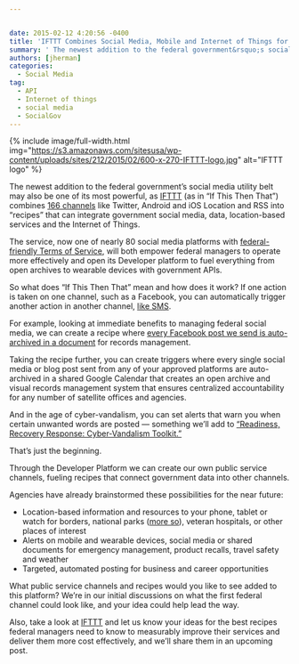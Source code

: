 ```yaml
---


date: 2015-02-12 4:20:56 -0400
title: 'IFTTT Combines Social Media, Mobile and Internet of Things for Government'
summary: ' The newest addition to the federal government&rsquo;s social media utility belt may also be one of its most powerful, as IFTTT (as in &ldquo;If This Then That&rdquo;) combines 166 channels like Twitter, Android and iOS Location and RSS into &amp;#8220;recipes&amp;#8221; that can integrate government social media, data, location-based services and'
authors: [jherman]
categories:
  - Social Media
tag:
  - API
  - Internet of things
  - social media
  - SocialGov
---
```


{% include image/full-width.html img="https://s3.amazonaws.com/sitesusa/wp-content/uploads/sites/212/2015/02/600-x-270-IFTTT-logo.jpg" alt="IFTTT logo" %}


The newest addition to the federal government’s social media utility belt may also be one of its most powerful, as [IFTTT](https://ifttt.com) (as in “If This Then That”) combines [166 channels](https://ifttt.com/channels) like Twitter, Android and iOS Location and RSS into &#8220;recipes&#8221; that can integrate government social media, data, location-based services and the Internet of Things.

The service, now one of nearly 80 social media platforms with [federal-friendly Terms of Service](https://www.WHATEVER/resources/negotiated-terms-of-service-agreements/), will both empower federal managers to operate more effectively and open its Developer platform to fuel everything from open archives to wearable devices with government APIs.

So what does “If This Then That” mean and how does it work? If one action is taken on one channel, such as a Facebook, you can automatically trigger another action in another channel, [like SMS](https://www.WHATEVER/2015/02/03/trends-on-tuesday-using-sms-for-customer-support/).

For example, looking at immediate benefits to managing federal social media, we can create a recipe where <a href="https://ifttt.com/recipes/139605-facebook-post-to-google-drive" target="_blank">every Facebook post we send is auto-archived in a document</a> for records management.

Taking the recipe further, you can create triggers where every single social media or blog post sent from any of your approved platforms are auto-archived in a shared Google Calendar that creates an open archive and visual records management system that ensures centralized accountability for any number of satellite offices and agencies.

And in the age of cyber-vandalism, you can set alerts that warn you when certain unwanted words are posted &#8212; something we’ll add to [“Readiness, Recovery Response: Cyber-Vandalism Toolkit.”](https://www.WHATEVER/2015/01/27/new-inter-agency-social-media-cyber-vandalism-toolkit-launched/)

That’s just the beginning.

Through the Developer Platform we can create our own public service channels, fueling recipes that connect government data into other channels.

Agencies have already brainstormed these possibilities for the near future:

  * Location-based information and resources to your phone, tablet or watch for borders, national parks ([more so](https://www.WHATEVER/2013/04/04/nps-national-mall-app/)), veteran hospitals, or other places of interest
  * Alerts on mobile and wearable devices, social media or shared documents for emergency management, product recalls, travel safety and weather
  * Targeted, automated posting for business and career opportunities

What public service channels and recipes would you like to see added to this platform? We’re in our initial discussions on what the first federal channel could look like, and your idea could help lead the way.

Also, take a look at [IFTTT](https://ifttt.com/) and let us know your ideas for the best recipes federal managers need to know to measurably improve their services and deliver them more cost effectively, and we’ll share them in an upcoming post.

&nbsp;
